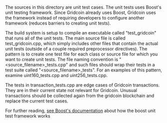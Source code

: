 The sources in this directory are unit test cases. The unit tests uses Boost's unit testing framework. 
Since Gridcoin already uses Boost, Gridcoin uses the framework instead of requiring developers
to configure another framework (reduces barriers to creating unit tests).

The build system is setup to compile an executable called "test_gridcoin"
that runs all of the unit tests. The main source file is called
test_gridcoin.cpp, which simply includes other files that contain the
actual unit tests (outside of a couple required preprocessor
directives). The pattern is to create one test file for each class or
source file for which you want to create unit tests. The file naming
convention is "<source_filename>_tests.cpp" and such files should wrap
their tests in a test suite called "<source_filename>_tests". For an
examples of this pattern, examine uint160_tests.cpp and uint256_tests.cpp.

The tests in transaction_tests.cpp are edge cases of Gridcoin transactions.
They are in their current state not relevant for Gridcoin. Unusual transactions
should be collected again from the gridcoin blockchain and replace
the current test cases.

For further reading, [see Boost's documentation](https://www.boost.org/doc/libs/1_73_0/libs/test/doc/html/boost_test/intro.html)
about how the boost unit test framework works
